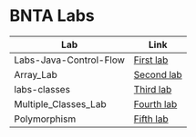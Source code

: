 # BNTA Labs

| Lab | Link |
| --- | ---|
| Labs-Java-Control-Flow | [First lab](https://github.com/LibanAM/Labs_BNTA/tree/main/Labs-Java-Control-Flow) |
| Array_Lab | [Second lab](https://github.com/LibanAM/Labs_BNTA/tree/main/Array_Lab) |
| labs-classes | [Third lab](https://github.com/LibanAM/Labs_BNTA/tree/main/labs-classes) |
| Multiple_Classes_Lab | [Fourth lab](https://github.com/LibanAM/Labs_BNTA/tree/main/Multiple_Classes_Lab) |
| Polymorphism | [Fifth lab](https://github.com/LibanAM/Labs_BNTA/tree/main/lab-polymorphism)|
